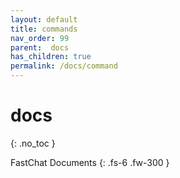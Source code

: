 ```yaml
---
layout: default
title: commands
nav_order: 99
parent:  docs
has_children: true
permalink: /docs/command
---
```


# docs
{: .no_toc }

FastChat Documents
{: .fs-6 .fw-300 }
